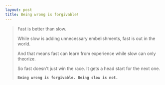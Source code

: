```yaml
---
layout: post
title: Being wrong is forgivable!
---
```


>  Fast is better than slow. 
>  
>  While slow is adding unnecessary embelishments, fast is out in the world. 
>  
>  And that means fast can learn from experience while slow can only theorize. 
>  
>  So fast doesn't just win the race. It gets a head start for the next one.
> 
> **`Being wrong is forgivable. Being slow is not.`**
